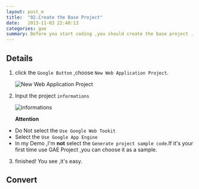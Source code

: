 ```yaml
---
layout: post_m
title:  "02.Create the Base Project"
date:   2013-11-03 22:40:13
categories: gae
summary: Before you start coding ,you should create the base project .
---
```


## Details 

1. click the `Google Button` ,choose  `New Web Application Project`.

    ![New Web Application Project][new_project]

2. Input the project `informations`

    ![informations][]

    **Attention**

  * Do Not select the `Use Google Web Tookit`
  * Select the `Use Google App Engine`
  * In my Demo ,I'm **not** select the `Generate project sample code`.If it's your first time use GAE Project ,you can choose it as a sample.

3. finished! You see ,it's easy.


## Convert


[new_project]:{{site.graphs}}/gae/new_project.jpg
[informations]:{{site.graphs}}/gae/informations.jpg